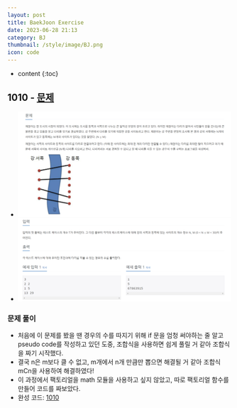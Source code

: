 ```yaml
---
layout: post
title: BaekJoon Exercise
date: 2023-06-28 21:13
category: BJ
thumbnail: /style/image/BJ.png
icon: code
---
```


* content
{:toc}

## 1010 - [문제](https://www.acmicpc.net/problem/1010)
+ ![문제](/style/image/1010_Q.PNG)
+ ![문제](/style/image/1010_IP.PNG)

### 문제 풀이
+ 처음에 이 문제를 봤을 땐 경우의 수를 따지기 위해 if 문을 엄청 써야하는 줄 알고 pseudo code를 작성하고 있던 도중,
조합식을 사용하면 쉽게 풀릴 거 같아 조합식을 짜기 시작했다.
+ 결국 n은 m보다 클 수 없고, m개에서 n개 만큼만 뽑으면 해결될 거 같아 조합식 mCn을 사용하여 해결하였다!
+ 이 과정에서 팩토리얼을 math 모듈을 사용하고 싶지 않았고, 따로 팩토리얼 함수를 만들어 코드를 짜보았다.
+ 완성 코드: [1010](https://github.com/ggsong0328/solved.ac/blob/solved.ac/1010.py)
